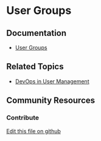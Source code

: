 # User Groups

## Documentation

* [User Groups](https://learn.liferay.com/dxp/latest/en/users-and-permissions/user-groups.html)

## Related Topics

* [DevOps in User Management](https://learn.liferay.com/dxp/7.x/en/users-and-permissions/devops.html)

## Community Resources

### Contribute

[Edit this file on github](https://github.com/olafk/controlpanel-documentation-docs/blob/master/md/74en/com_liferay_user_groups_admin_web_portlet_UserGroupsAdminPortlet/edit_user_group_assignments.jsp.md)
